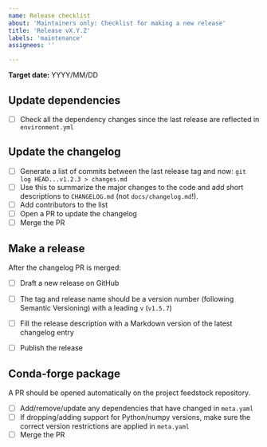 ```yaml
---
name: Release checklist
about: 'Maintainers only: Checklist for making a new release'
title: 'Release vX.Y.Z'
labels: 'maintenance'
assignees: ''

---
```



<!-- Optional -->
**Target date:** YYYY/MM/DD

## Update dependencies

- [ ] Check all the dependency changes since the last release are  reflected in `environment.yml`


## Update the changelog

- [ ] Generate a list of commits between the last release tag and now: `git log HEAD...v1.2.3 > changes.md`
- [ ] Use this to summarize the major changes to the code and add short descriptions to `CHANGELOG.md` (not `docs/changelog.md`!).
- [ ] Add contributors to the list
- [ ] Open a PR to update the changelog
- [ ] Merge the PR

## Make a release

After the changelog PR is merged:

- [ ] Draft a new release on GitHub
- [ ] The tag and release name should be a version number (following Semantic Versioning) with a leading `v` (`v1.5.7`)
- [ ] Fill the release description with a Markdown version of the latest changelog entry
- [ ] Publish the release


## Conda-forge package

A PR should be opened automatically on the project feedstock repository.

- [ ] Add/remove/update any dependencies that have changed in `meta.yaml`
- [ ] If dropping/adding support for Python/numpy versions, make sure the correct version restrictions are applied in `meta.yaml`
- [ ] Merge the PR
